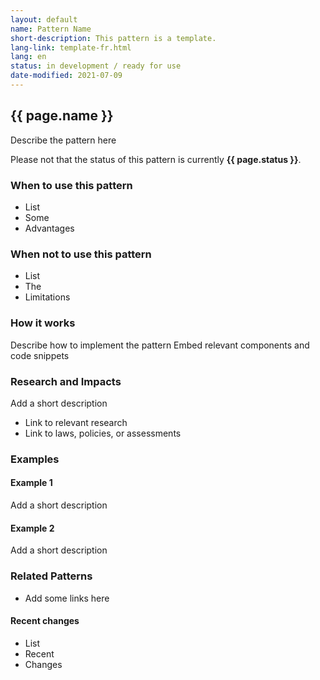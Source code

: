 ```yaml
---
layout: default
name: Pattern Name
short-description: This pattern is a template.
lang-link: template-fr.html
lang: en
status: in development / ready for use
date-modified: 2021-07-09
---
```


<!-- IMPORTANT - Create a duplicate page for the french translation! -->

## {{ page.name }}

Describe the pattern here

<section class="alert alert-info">
    <p>Please not that the status of this pattern is currently <strong>{{ page.status }}</strong>.</p>
</section>

### When to use this pattern

* List
* Some
* Advantages

### When not to use this pattern

* List
* The
* Limitations

### How it works

Describe how to implement the pattern
Embed relevant components and code snippets

### Research and Impacts

Add a short description

* Link to relevant research
* Link to laws, policies, or assessments

### Examples

#### Example 1

Add a short description

#### Example 2

Add a short description

### Related Patterns

* Add some links here

#### Recent changes

* List
* Recent
* Changes
